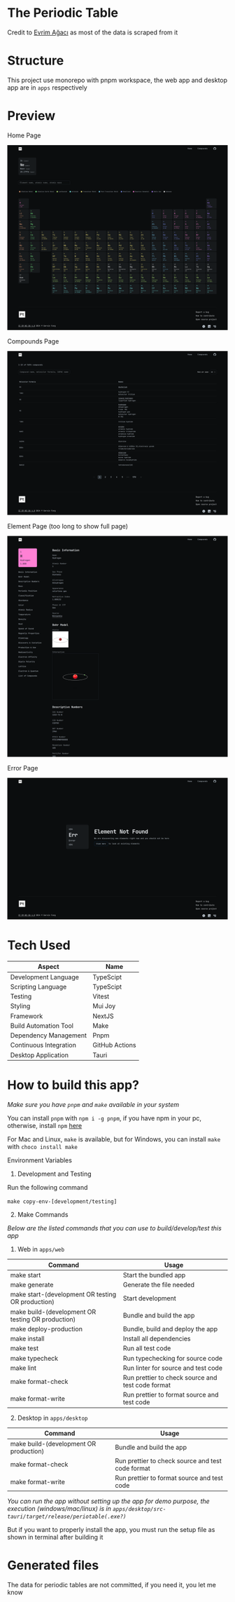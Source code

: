 # The Periodic Table

Credit to [Evrim Ağacı](https://github.com/evrimagaci) as most of the data is scraped from it

# Structure

This project use monorepo with pnpm workspace, the web app and desktop app are in `apps` respectively

# Preview

Home Page

![Home](apps/web/test/snapshot/snapshot-images/pc/home.png 'Home')

Compounds Page

![Compounds](apps/web/test/snapshot/snapshot-images/pc/compounds.png 'Compounds')

Element Page (too long to show full page)

![Element](apps/web/docs/element.png 'Element')

Error Page

![error](apps/web/test/snapshot/snapshot-images/pc/error.png 'Error')

# Tech Used

| Aspect                 | Name           |
| ---------------------- | -------------- |
| Development Language   | TypeScipt      |
| Scripting Language     | TypeScipt      |
| Testing                | Vitest         |
| Styling                | Mui Joy        |
| Framework              | NextJS         |
| Build Automation Tool  | Make           |
| Dependency Management  | Pnpm           |
| Continuous Integration | GitHub Actions |
| Desktop Application    | Tauri          |

# How to build this app?

_*Make sure you have `pnpm` and `make` available in your system*_

You can install `pnpm` with `npm i -g pnpm`, if you have npm in your pc, otherwise, install `npm` [here](https://nodejs.org/en/download/current)

For Mac and Linux, `make` is available, but for Windows, you can install `make` with `choco install make`

Environment Variables

1. Development and Testing

Run the following command

`make copy-env-[development/testing]`

2. Make Commands

_*Below are the listed commands that you can use to build/develop/test this app*_

1. Web in `apps/web`

| Command                                           | Usage                                             |
| ------------------------------------------------- | ------------------------------------------------- |
| make start                                        | Start the bundled app                             |
| make generate                                     | Generate the file needed                          |
| make start-(development OR testing OR production) | Start development                                 |
| make build-(development OR testing OR production) | Bundle and build the app                          |
| make deploy-production                            | Bundle, build and deploy the app                  |
| make install                                      | Install all dependencies                          |
| make test                                         | Run all test code                                 |
| make typecheck                                    | Run typechecking for source code                  |
| make lint                                         | Run linter for source and test code               |
| make format-check                                 | Run prettier to check source and test code format |
| make format-write                                 | Run prettier to format source and test code       |

2. Desktop in `apps/desktop`

| Command                                | Usage                                             |
| -------------------------------------- | ------------------------------------------------- |
| make build-(development OR production) | Bundle and build the app                          |
| make format-check                      | Run prettier to check source and test code format |
| make format-write                      | Run prettier to format source and test code       |

_*You can run the app without setting up the app for demo purpose, the execution (windows/mac/linux) is in `apps/desktop/src-tauri/target/release/periotable(.exe?)`*_

But if you want to properly install the app, you must run the setup file as shown in terminal after building it

# Generated files

The data for periodic tables are not committed, if you need it, you let me know
